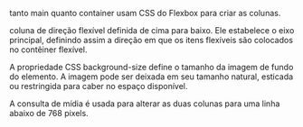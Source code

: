 

tanto main quanto container usam CSS do Flexbox para criar as colunas.

coluna de direção flexível definida de cima para baixo. Ele estabelece o eixo principal, definindo assim a direção em que os itens flexíveis são colocados no contêiner flexível.

A propriedade CSS background-size define o tamanho da imagem de fundo do elemento. A imagem pode ser deixada em seu tamanho natural, esticada ou restringida para caber no espaço disponível.

A consulta de mídia é usada para alterar as duas colunas para uma linha abaixo de 768 pixels.